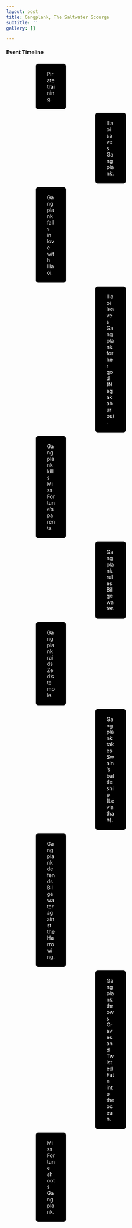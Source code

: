 ```yaml
---
layout: post
title: Gangplank, The Saltwater Scourge
subtitle: ''
gallery: []

---
```

<head>
  <h4> Event Timeline </h4>

  <meta name="viewport" content="width=device-width, initial-scale=1.0">
  <style>
    * {
      box-sizing: border-box;
    }

    body {
      color:black;
      font-family: Helvetica, sans-serif;
    }
    #para1 {
      color: white;
    } 

    /* The actual timeline (the vertical ruler) */
    .timeline {
      position: relative;
      max-width: 1200px;
      margin: 0 auto;
    }

    /* The actual timeline (the vertical ruler) */
    .timeline::after {
      content: '';
      position: absolute;
      width: 6px;
      background-color: black;
      top: 0;
      bottom: 0;
      left: 50%;
      margin-left: -3px;
    }

    /* Container around content */
    .container {
      padding: 5px 40px;
      position: relative;
      background-color: inherit;
      width: 40%;
    }

    /* The circles on the timeline */
    .container::after {
      content: '';
      position: absolute;
      width: 25px;
      height: 25px;
      right: -17px;
      background-color: white;
      border: 4px solid #FF9F55;
      top: 15px;
      border-radius: 50%;
      z-index: 1;
    }

    /* Place the container to the left */
    .left {
      left: 10%;
    }

    /* Place the container to the right */
    .right {
      left: 50%;
    }

    /* Add arrows to the left container (pointing right) */
    .left::before {
      content: " ";
      height: 0;
      position: absolute;
      top: 22px;
      width: 0;
      z-index: 1;
      right: 30px;
      border: medium solid black;
      border-width: 10px 0 10px 10px;
      border-color: transparent transparent transparent black;
    }

    /* Add arrows to the right container (pointing left) */
    .right::before {
      content: " ";
      height: 0;
      position: absolute;
      top: 22px;
      width: 0;
      z-index: 1;
      left: 30px;
      border: medium solid black;
      border-width: 10px 10px 10px 0;
      border-color: transparent black transparent transparent;
    }

    /* Fix the circle for containers on the right side */
    .right::after {
      left: -16px;
    }

    /* The actual content */
    .content {
      padding: 5px 30px;
      background-color:black;
      position: relative;
      border-radius: 6px;
    }

    /* Media queries - Responsive timeline on screens less than 600px wide */
    @media screen and (max-width: 600px) {
      /* Place the timelime to the left */
      .timeline::after {
        left: 31px;
      }

      /* Full-width containers */
      .container {
        width: 100%;
        padding-left: 70px;
        padding-right: 25px;
      }

      /* Make sure that all arrows are pointing leftwards */
      .container::before {
        left: 60px;
        border: medium solid white;
        border-width: 10px 10px 10px 0;
        border-color: transparent white transparent transparent;
      }

      /* Make sure all circles are at the same spot */
      .left::after, .right::after {
        left: 15px;
      }

      /* Make all right containers behave like the left ones */
      .right {
        left: 0%;
      }
    }
  </style>
</head>

<body>
  <div id="para1" class="timeline">
    <div class="container left">
    <div class="content">
        <p >Pirate training.</p>
     </div>
    </div>
    <div class="container right">
      <div class="content">
        <p>Illaoi saves Gangplank.</p>
      </div>
    </div>
    <div class="container left">
      <div class="content">
        <p>Gangplank falls in love with Illaoi.</p>
      </div>
    </div>
    <div class="container right">
      <div class="content">
        <p>Illaoi leaves Gangplank for her god (Nagakaburos).</p>
      </div>
    </div>
    <div class="container left">
      <div class="content">
        <p>Gangplank kills Miss Fortune’s parents.</p>
      </div>
    </div>
    <div class="container right">
      <div class="content">
        <p>Gangplank rules Bilgewater.</p>
      </div>
    </div>
    <div class="container left">
      <div class="content">
        <p>Gangplank raids Zed’s temple.</p>
      </div>
    </div>
    <div class="container right">
      <div class="content">
        <p>Gangplank takes Swain’s battleship (Leviathan).</p>
      </div>
    </div>
    <div class="container left">
      <div class="content">
        <p>Gangplank defends Bilgewater against the Harrowing.</p>
      </div>
    </div>
    <div class="container right">
      <div class="content">
        <p>Gangplank throws Graves and Twisted Fate into the ocean.</p>
      </div>
    </div>
    <div class="container left">
      <div class="content">
        <p>Miss Fortune shoots Gangplank.</p>
      </div>
    </div>
  </div>
</body>